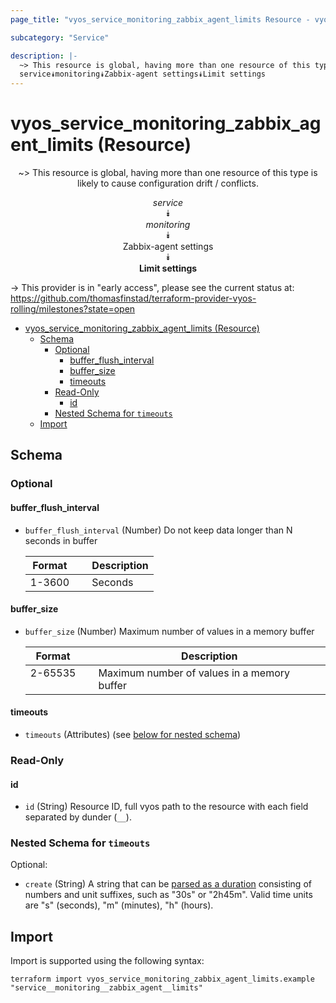 ```yaml
---
page_title: "vyos_service_monitoring_zabbix_agent_limits Resource - vyos"

subcategory: "Service"

description: |-
  ~> This resource is global, having more than one resource of this type is likely to cause configuration drift / conflicts.
  service⯯monitoring⯯Zabbix-agent settings⯯Limit settings
---
```


# vyos_service_monitoring_zabbix_agent_limits (Resource)
<center>

~> This resource is global, having more than one resource of this type is likely to cause configuration drift / conflicts.

*service*  
⯯  
*monitoring*  
⯯  
Zabbix-agent settings  
⯯  
**Limit settings**


</center>

-> This provider is in "early access", please see the current status at: https://github.com/thomasfinstad/terraform-provider-vyos-rolling/milestones?state=open

<!--TOC-->

- [vyos_service_monitoring_zabbix_agent_limits (Resource)](#vyos_service_monitoring_zabbix_agent_limits-resource)
  - [Schema](#schema)
    - [Optional](#optional)
      - [buffer_flush_interval](#buffer_flush_interval)
      - [buffer_size](#buffer_size)
      - [timeouts](#timeouts)
    - [Read-Only](#read-only)
      - [id](#id)
    - [Nested Schema for `timeouts`](#nested-schema-for-timeouts)
  - [Import](#import)

<!--TOC-->

<!-- schema generated by tfplugindocs -->
## Schema

### Optional

#### buffer_flush_interval
- `buffer_flush_interval` (Number) Do not keep data longer than N seconds in buffer

    |  Format  &emsp;|  Description  |
    |----------|---------------|
    |  1-3600  &emsp;|  Seconds      |
#### buffer_size
- `buffer_size` (Number) Maximum number of values in a memory buffer

    |  Format   &emsp;|  Description                                  |
    |-----------|-----------------------------------------------|
    |  2-65535  &emsp;|  Maximum number of values in a memory buffer  |
#### timeouts
- `timeouts` (Attributes) (see [below for nested schema](#nestedatt--timeouts))

### Read-Only

#### id
- `id` (String) Resource ID, full vyos path to the resource with each field separated by dunder (`__`).

<a id="nestedatt--timeouts"></a>
### Nested Schema for `timeouts`

Optional:

- `create` (String) A string that can be [parsed as a duration](https://pkg.go.dev/time#ParseDuration) consisting of numbers and unit suffixes, such as &#34;30s&#34; or &#34;2h45m&#34;. Valid time units are &#34;s&#34; (seconds), &#34;m&#34; (minutes), &#34;h&#34; (hours).

## Import

Import is supported using the following syntax:

```shell
terraform import vyos_service_monitoring_zabbix_agent_limits.example "service__monitoring__zabbix_agent__limits"
```

